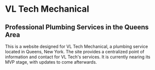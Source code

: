 # VL Tech Mechanical
## Professional Plumbing Services in the Queens Area
This is a website designed for VL Tech Mechanical, a plumbing service located in Queens, New York.
The site provides a centralized point of information and contact for VL Tech's services.
It is currently nearing its MVP stage, with updates to come afterwards.

